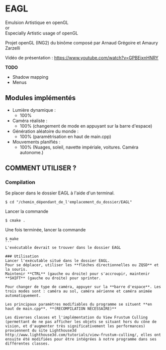 # EAGL

Emulsion Artistique en openGL   
or   
Especially Artistic usage of openGL

Projet openGL (ING2) du binôme composé par Arnaud Grégoire et Amaury Zarzelli

Vidéo de présentation : https://www.youtube.com/watch?v=GPBEjxnHNRY

**TODO**
+ Shadow mapping
+ Menus

## Modules implémentés
+ Lumière dynamique : 
    - 100%   
+ Caméra réaliste :
    - 100% (changement de mode en appuyant sur la barre d'espace)  
+ Génération aléatoire du monde :
    - 100% (paramétrisation en haut de main.cpp)  
+ Mouvements planifiés :
    - 100% (Nuages, soleil, navette impériale, voitures. Caméra autonome.)  

## COMMENT UTILISER ?

### Compilation
Se placer dans le dossier EAGL à l'aide d'un terminal.
```shell
$ cd "/chemin_dépendant_de_l'emplacement_du_dossier/EAGL"
```
Lancer la commande
```shell
$ cmake .
```
Une fois terminée, lancer la commande
````shell
$ make
```
L'exécutable devrait se trouver dans le dossier EAGL

### Utilisation
Lancer l'exécutable situé dans le dossier EAGL.  
Pour se déplacer, utiliser les **flèches directionnelles ou ZQSD** et la souris.
Maintenir **CTRL** (gauche ou droite) pour s'accroupir, maintenir **SHIFT** (gauche ou droite) pour sprinter.
  
Pour changer de type de caméra, appuyer sur la **barre d'espace**. Les trois modes sont : caméra au sol, caméra aérienne et caméra animée automatiquement.

Les principaux paramètres modifiables du programme se situent **en haut de main.cpp**. **(RECOMPILATION NÉCESSAIRE)**

Les diverses classes et l'implémentation du View Frustum Culling (permettant de ne pas afficher les objets se situant hors du cône de vision, et d'augmenter très significativement les performances) proviennent du site Lighthouse3d http://www.lighthouse3d.com/tutorials/view-frustum-culling/, elles ont ensuite été modifiées pour être intégrées à notre programme dans ses différentes classes.

